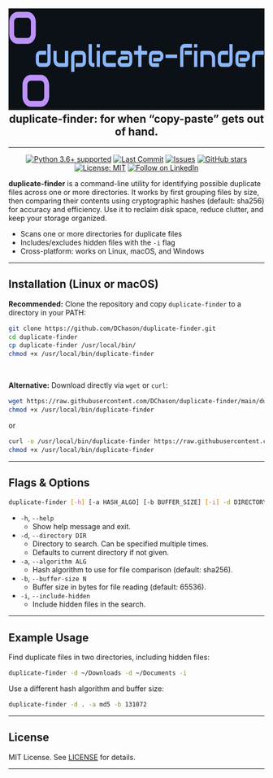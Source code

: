 <h2 align="center">
    <img height="200" alt="duplicate-finder" src="images/header-duplicate-finder.png" />
    <br>
    duplicate-finder: for when “copy-paste” gets out of hand.
</h2>

---

<div align="center">

<a href="https://www.python.org/downloads/"><img src="https://img.shields.io/badge/python-3.6%2B-blue.svg" alt="Python 3.6+ supported"></a>
[![Last Commit](https://img.shields.io/github/last-commit/DChason/duplicate-finder.svg)](https://github.com/DChason/duplicate-finder/commits/main)
[![Issues](https://img.shields.io/github/issues/DChason/duplicate-finder.svg)](https://github.com/DChason/duplicate-finder/issues)
[![GitHub stars](https://img.shields.io/github/stars/DChason/duplicate-finder.svg)](https://github.com/DChason/duplicate-finder/stargazers)
[![License: MIT](https://img.shields.io/badge/License-MIT-yellow.svg)](LICENSE)
[![Follow on LinkedIn](https://img.shields.io/badge/Follow%20me-LinkedIn-blue?logo=linkedin)](https://www.linkedin.com/in/damienchason/)

</div>

**duplicate-finder** is a command-line utility for identifying possible duplicate files across one or more directories. It works by first grouping files by size, then comparing their contents using cryptographic hashes (default: sha256) for accuracy and efficiency. Use it to reclaim disk space, reduce clutter, and keep your storage organized.

- Scans one or more directories for duplicate files
- Includes/excludes hidden files with the `-i` flag
- Cross-platform: works on Linux, macOS, and Windows

---

## Installation (Linux or macOS)

**Recommended:**
Clone the repository and copy `duplicate-finder` to a directory in your PATH:

```sh
git clone https://github.com/DChason/duplicate-finder.git
cd duplicate-finder
cp duplicate-finder /usr/local/bin/
chmod +x /usr/local/bin/duplicate-finder
```
<br>

**Alternative:**
Download directly via `wget` or `curl`:

```sh
wget https://raw.githubusercontent.com/DChason/duplicate-finder/main/duplicate-finder -O /usr/local/bin/duplicate-finder
chmod +x /usr/local/bin/duplicate-finder
```

or

```sh
curl -o /usr/local/bin/duplicate-finder https://raw.githubusercontent.com/DChason/duplicate-finder/main/duplicate-finder
chmod +x /usr/local/bin/duplicate-finder
```

---

## Flags & Options

```sh
duplicate-finder [-h] [-a HASH_ALGO] [-b BUFFER_SIZE] [-i] -d DIRECTORY [-d DIRECTORY ...]
```

- `-h`, `--help`
  - Show help message and exit.
- `-d`, `--directory DIR`
  - Directory to search. Can be specified multiple times.
  - Defaults to current directory if not given.
- `-a`, `--algorithm ALG`
  - Hash algorithm to use for file comparison (default: sha256).
- `-b`, `--buffer-size N`
  - Buffer size in bytes for file reading (default: 65536).
- `-i`, `--include-hidden`
  - Include hidden files in the search.

---

## Example Usage

Find duplicate files in two directories, including hidden files:

```sh
duplicate-finder -d ~/Downloads -d ~/Documents -i
```

Use a different hash algorithm and buffer size:

```sh
duplicate-finder -d . -a md5 -b 131072
```

---

## License

MIT License. See [LICENSE](LICENSE) for details.

---
